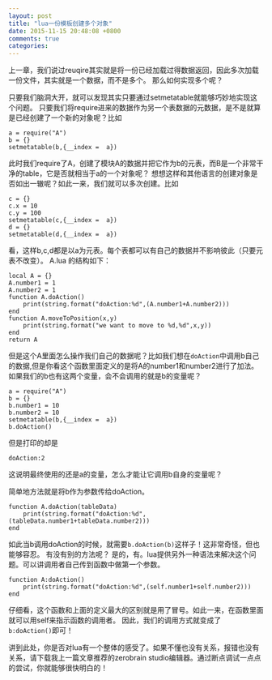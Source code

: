 ```yaml
---
layout: post
title: "lua一份模板创建多个对象"
date: 2015-11-15 20:48:08 +0800
comments: true
categories: 
---
```

上一章，我们说过reuqire其实就是将一份已经加载过得数据返回，因此多次加载一份文件，其实就是一个数据，而不是多个。
那么如何实现多个呢？

<!--more-->
只要我们脑洞大开，就可以发现其实只要通过setmetatable就能够巧妙地实现这个问题。
只要我们将require进来的数据作为另一个表数据的元数据，是不是就算是已经创建了一个新的对象呢？比如

```
a = require("A")
b = {}
setmetatable(b,{__index =  a})
```
 此时我们require了A，创建了模块A的数据并把它作为b的元表，而B是一个非常干净的table，它是否就相当于a的一个对象呢？
 想想这样和其他语言的创建对象是否如出一辙呢？如此一来，我们就可以多次创建。比如

```
c = {}
c.x = 10
c.y = 100
setmetatable(c,{__index =  a})
d = {}
setmetatable(d,{__index =  a})
```

看，这样b,c,d都是以a为元表。每个表都可以有自己的数据并不影响彼此（只要元表不改变）。
A.lua 的结构如下：
```
local A = {}
A.number1 = 1
A.number2 = 1
function A.doAction()
	print(string.format("doAction:%d",(A.number1+A.number2)))
end 
function A.moveToPosition(x,y)
	print(string.format("we want to move to %d,%d",x,y))
end 
return A
```

但是这个A里面怎么操作我们自己的数据呢？比如我们想在`doAction`中调用b自己的数据,但是你看这个函数里面定义的是将A的number1和number2进行了加法。如果我们的b也有这两个变量，会不会调用的就是b的变量呢？

```
a = require("A")
b = {}
b.number1 = 10
b.number2 = 10
setmetatable(b,{__index =  a})
b.doAction()
```
但是打印的却是

```
doAction:2
```
这说明最终使用的还是a的变量，怎么才能让它调用b自身的变量呢？

简单地方法就是将b作为参数传给doAction。

```
function A.doAction(tableData)
	print(string.format("doAction:%d",(tableData.number1+tableData.number2)))
end 
```
如此当b调用doAction的时候，就需要`b.doAction(b)`这样子！这非常奇怪，但也能够容忍。
有没有别的方法呢？
是的，有。lua提供另外一种语法来解决这个问题。可以讲调用者自己传到函数中做第一个参数。

```
function A:doAction()
	print(string.format("doAction:%d",(self.number1+self.number2)))
end 
```
仔细看，这个函数和上面的定义最大的区别就是用了冒号。如此一来，在函数里面就可以用self来指示函数的调用者。
因此，我们的调用方式就变成了`b:doAction()`即可！

讲到此处，你是否对lua有一个整体的感受了。如果不懂也没有关系，报错也没有关系，请下载我上一篇文章推荐的zerobrain studio编辑器。通过断点调试一点点的尝试，你就能够很快明白的！



